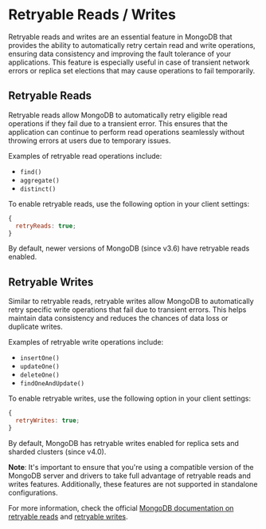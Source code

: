 # Retryable Reads / Writes

Retryable reads and writes are an essential feature in MongoDB that provides the ability to automatically retry certain read and write operations, ensuring data consistency and improving the fault tolerance of your applications. This feature is especially useful in case of transient network errors or replica set elections that may cause operations to fail temporarily.

## Retryable Reads

Retryable reads allow MongoDB to automatically retry eligible read operations if they fail due to a transient error. This ensures that the application can continue to perform read operations seamlessly without throwing errors at users due to temporary issues.

Examples of retryable read operations include:

- `find()`
- `aggregate()`
- `distinct()`

To enable retryable reads, use the following option in your client settings:

```javascript
{
  retryReads: true;
}
```

By default, newer versions of MongoDB (since v3.6) have retryable reads enabled.

## Retryable Writes

Similar to retryable reads, retryable writes allow MongoDB to automatically retry specific write operations that fail due to transient errors. This helps maintain data consistency and reduces the chances of data loss or duplicate writes.

Examples of retryable write operations include:

- `insertOne()`
- `updateOne()`
- `deleteOne()`
- `findOneAndUpdate()`

To enable retryable writes, use the following option in your client settings:

```javascript
{
  retryWrites: true;
}
```

By default, MongoDB has retryable writes enabled for replica sets and sharded clusters (since v4.0).

**Note**: It's important to ensure that you're using a compatible version of the MongoDB server and drivers to take full advantage of retryable reads and writes features. Additionally, these features are not supported in standalone configurations.

For more information, check the official [MongoDB documentation on retryable reads](https://docs.mongodb.com/manual/core/retryable-reads/) and [retryable writes](https://docs.mongodb.com/manual/core/retryable-writes/).
